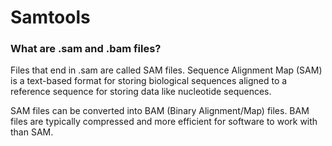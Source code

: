 # Samtools

### What are .sam and .bam files?

Files that end in .sam are called SAM files. Sequence Alignment Map (SAM) is a text-based format for storing biological sequences aligned to a reference sequence for storing data like nucleotide sequences.

SAM files can be converted into BAM (Binary Alignment/Map) files. BAM files are typically compressed and more efficient for software to work with than SAM. 
